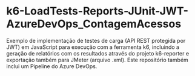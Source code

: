 # k6-LoadTests-Reports-JUnit-JWT-AzureDevOps_ContagemAcessos
Exemplo de implementação de testes de carga (API REST protegida por JWT) em JavaScript para execução com a ferramenta k6, incluindo a geração de relatórios com os resultados através do projeto k6-reporter e exportação também para JMeter (arquivo .xml). Este repositório também inclui um Pipeline do Azure DevOps.
